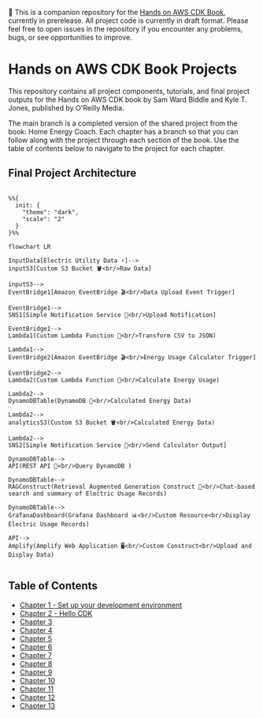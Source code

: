 🚧 This is a companion repository for the [Hands on AWS CDK Book](https://www.oreilly.com/library/view/hands-on-aws-cdk/9781098158767/), currently in prerelease. All project code is currently in draft format. Please feel free to open issues in the repository if you encounter any problems, bugs, or see opportunities to improve.

# Hands on AWS CDK Book Projects

This repository contains all project components, tutorials, and final project outputs for the Hands on AWS CDK book by Sam Ward Biddle and Kyle T. Jones, published by O'Reilly Media.

The main branch is a completed version of the shared project from the book: Home Energy Coach. Each chapter has a branch so that you can follow along with the project through each section of the book. Use the table of contents below to navigate to the project for each chapter.

## Final Project Architecture

```mermaid

%%{
  init: {
    "theme": "dark",
    "scale": "2"
  }
}%%

flowchart LR

InputData[Electric Utility Data ⚡️]-->
inputS3[Custom S3 Bucket 🪣<br/>Raw Data]

inputS3-->
EventBridge1[Amazon EventBridge 🎬<br/>Data Upload Event Trigger]

EventBridge1-->
SNS1[Simple Notification Service 📲<br/>Upload Notification]

EventBridge1-->
Lambda1(Custom Lambda Function 🧮<br/>Transform CSV to JSON)

Lambda1-->
EventBridge2[Amazon EventBridge 🎬<br/>Energy Usage Calculator Trigger]

EventBridge2-->
Lambda2(Custom Lambda Function 🧮<br/>Calculate Energy Usage)

Lambda2-->
DynamoDBTable(DynamoDB 🫙<br/>Calculated Energy Data)

Lambda2-->
analyticsS3(Custom S3 Bucket 🪣<br/>Calculated Energy Data)

Lambda2-->
SNS2[Simple Notification Service 📲<br/>Send Calculator Output]

DynamoDBTable-->
API(REST API 👾<br/>Query DynamoDB )

DynamoDBTable-->
RAGConstruct(Retrieval Augmented Generation Construct 🤖<br/>Chat-based search and summary of Electric Usage Records)

DynamoDBTable-->
GrafanaDashboard(Grafana Dashboard 📊<br/>Custom Resource<br/>Display Electric Usage Records)

API-->
Amplify(Amplify Web Application 🖥️<br/>Custom Construct<br/>Upload and Display Data)


```

## Table of Contents

- [Chapter 1 - Set up your development environment](https://github.com/hands-on-aws-cdk-book/hands-on-aws-cdk-book-projects/tree/chapter-1/)
- [Chapter 2 - Hello CDK](https://github.com/hands-on-aws-cdk-book/hands-on-aws-cdk-book-projects/tree/chapter-2/)
- [Chapter 3](https://github.com/hands-on-aws-cdk-book/hands-on-aws-cdk-book-projects/tree/chapter-3/)
- [Chapter 4](https://github.com/hands-on-aws-cdk-book/hands-on-aws-cdk-book-projects/tree/chapter-4/)
- [Chapter 5](https://github.com/hands-on-aws-cdk-book/hands-on-aws-cdk-book-projects/tree/chapter-5/)
- [Chapter 6](https://github.com/hands-on-aws-cdk-book/hands-on-aws-cdk-book-projects/tree/chapter-6/)
- [Chapter 7](https://github.com/hands-on-aws-cdk-book/hands-on-aws-cdk-book-projects/tree/chapter-7/)
- [Chapter 8](https://github.com/hands-on-aws-cdk-book/hands-on-aws-cdk-book-projects/tree/chapter-8/)
- [Chapter 9](https://github.com/hands-on-aws-cdk-book/hands-on-aws-cdk-book-projects/tree/chapter-9/)
- [Chapter 10](https://github.com/hands-on-aws-cdk-book/hands-on-aws-cdk-book-projects/tree/chapter-10/)
- [Chapter 11](https://github.com/hands-on-aws-cdk-book/hands-on-aws-cdk-book-projects/tree/chapter-11/)
- [Chapter 12](https://github.com/hands-on-aws-cdk-book/hands-on-aws-cdk-book-projects/tree/chapter-12/)
- [Chapter 13](https://github.com/hands-on-aws-cdk-book/hands-on-aws-cdk-book-projects/tree/chapter-13/)
